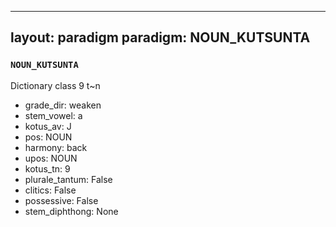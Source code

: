 
---
layout: paradigm
paradigm: NOUN_KUTSUNTA
---
### ` NOUN_KUTSUNTA `

Dictionary class 9 t~n
* grade_dir: weaken
* stem_vowel: a
* kotus_av: J
* pos: NOUN
* harmony: back
* upos: NOUN
* kotus_tn: 9
* plurale_tantum: False
* clitics: False
* possessive: False
* stem_diphthong: None
